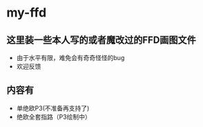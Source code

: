 # my-ffd
## 这里装一些本人写的或者魔改过的FFD画图文件
+ 由于水平有限，难免会有奇奇怪怪的bug  
+ 欢迎反馈
## 内容有
+ 单绝欧P3(不准备再支持了)
+ 绝欧全套指路（P3绘制中）
